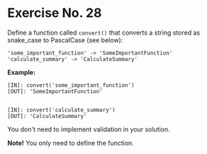 # Exercise No. 28

Define a function called `convert()` that converts a string stored as snake_case to PascalCase (see below):


    'some_important_function' -> 'SomeImportantFunction'
    'calculate_summary' -> 'CalculateSummary'


**Example:**


    [IN]: convert('some_important_function')
    [OUT]: 'SomeImportantFunction'


    [IN]: convert('calculate_summary')
    [OUT]: 'CalculateSummary'


You don't need to implement validation in your solution.


**Note!** You only need to define the function.